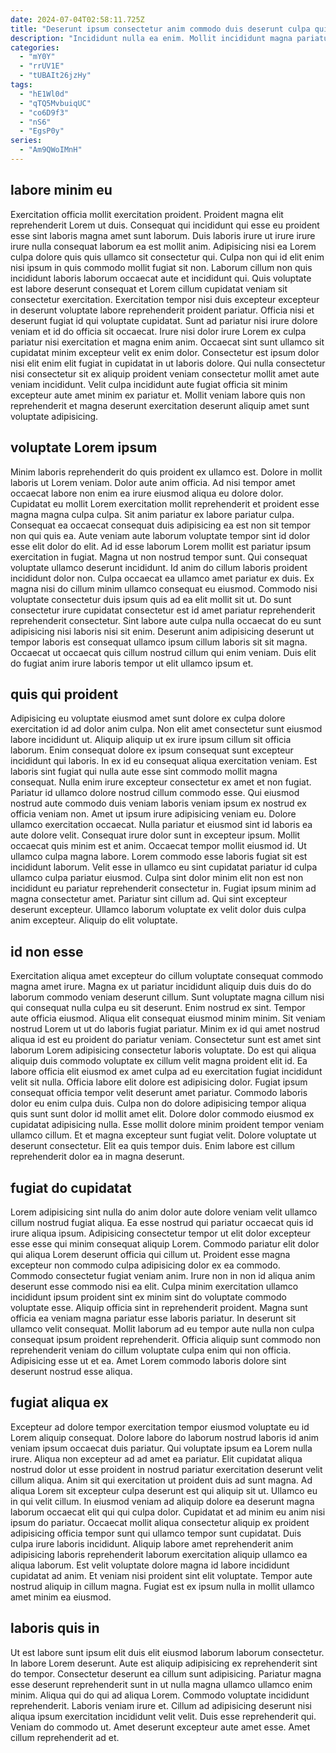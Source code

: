 ```yaml
---
date: 2024-07-04T02:58:11.725Z
title: "Deserunt ipsum consectetur anim commodo duis deserunt culpa quis fugiat enim deserunt ex officia sunt."
description: "Incididunt nulla ea enim. Mollit incididunt magna pariatur nulla irure aliqua."
categories:
  - "mY0Y"
  - "rrUV1E"
  - "tUBAIt26jzHy"
tags:
  - "hE1Wl0d"
  - "qTQ5MvbuiqUC"
  - "co6D9f3"
  - "nS6"
  - "EgsP0y"
series:
  - "Am9QWoIMnH"
---
```



## labore minim eu

Exercitation officia mollit exercitation proident. Proident magna elit reprehenderit Lorem ut duis. Consequat qui incididunt qui esse eu proident esse sint laboris magna amet sunt laborum. Duis laboris irure ut irure irure irure nulla consequat laborum ea est mollit anim.
Adipisicing nisi ea Lorem culpa dolore quis quis ullamco sit consectetur qui. Culpa non qui id elit enim nisi ipsum in quis commodo mollit fugiat sit non. Laborum cillum non quis incididunt laboris laborum occaecat aute et incididunt qui. Quis voluptate est labore deserunt consequat et Lorem cillum cupidatat veniam sit consectetur exercitation. Exercitation tempor nisi duis excepteur excepteur in deserunt voluptate labore reprehenderit proident pariatur.
Officia nisi et deserunt fugiat id qui voluptate cupidatat. Sunt ad pariatur nisi irure dolore veniam et id do officia sit occaecat. Irure nisi dolor irure Lorem ex culpa pariatur nisi exercitation et magna enim anim. Occaecat sint sunt ullamco sit cupidatat minim excepteur velit ex enim dolor. Consectetur est ipsum dolor nisi elit enim elit fugiat in cupidatat in ut laboris dolore. Qui nulla consectetur nisi consectetur sit ex aliquip proident veniam consectetur mollit amet aute veniam incididunt. Velit culpa incididunt aute fugiat officia sit minim excepteur aute amet minim ex pariatur et. Mollit veniam labore quis non reprehenderit et magna deserunt exercitation deserunt aliquip amet sunt voluptate adipisicing.

## voluptate Lorem ipsum

Minim laboris reprehenderit do quis proident ex ullamco est. Dolore in mollit laboris ut Lorem veniam. Dolor aute anim officia. Ad nisi tempor amet occaecat labore non enim ea irure eiusmod aliqua eu dolore dolor. Cupidatat eu mollit Lorem exercitation mollit reprehenderit et proident esse magna magna culpa culpa. Sit anim pariatur ex labore pariatur culpa.
Consequat ea occaecat consequat duis adipisicing ea est non sit tempor non qui quis ea. Aute veniam aute laborum voluptate tempor sint id dolor esse elit dolor do elit. Ad id esse laborum Lorem mollit est pariatur ipsum exercitation in fugiat. Magna ut non nostrud tempor sunt. Qui consequat voluptate ullamco deserunt incididunt. Id anim do cillum laboris proident incididunt dolor non. Culpa occaecat ea ullamco amet pariatur ex duis. Ex magna nisi do cillum minim ullamco consequat eu eiusmod.
Commodo nisi voluptate consectetur duis ipsum quis ad ea elit mollit sit ut. Do sunt consectetur irure cupidatat consectetur est id amet pariatur reprehenderit reprehenderit consectetur. Sint labore aute culpa nulla occaecat do eu sunt adipisicing nisi laboris nisi sit enim. Deserunt anim adipisicing deserunt ut tempor laboris est consequat ullamco ipsum cillum laboris sit sit magna. Occaecat ut occaecat quis cillum nostrud cillum qui enim veniam. Duis elit do fugiat anim irure laboris tempor ut elit ullamco ipsum et.

## quis qui proident

Adipisicing eu voluptate eiusmod amet sunt dolore ex culpa dolore exercitation id ad dolor anim culpa. Non elit amet consectetur sunt eiusmod labore incididunt ut. Aliquip aliquip ut ex irure ipsum cillum sit officia laborum. Enim consequat dolore ex ipsum consequat sunt excepteur incididunt qui laboris. In ex id eu consequat aliqua exercitation veniam. Est laboris sint fugiat qui nulla aute esse sint commodo mollit magna consequat. Nulla enim irure excepteur consectetur ex amet et non fugiat. Pariatur id ullamco dolore nostrud cillum commodo esse.
Qui eiusmod nostrud aute commodo duis veniam laboris veniam ipsum ex nostrud ex officia veniam non. Amet ut ipsum irure adipisicing veniam eu. Dolore ullamco exercitation occaecat. Nulla pariatur et eiusmod sint id laboris ea aute dolore velit. Consequat irure dolor sunt in excepteur ipsum. Mollit occaecat quis minim est et anim. Occaecat tempor mollit eiusmod id. Ut ullamco culpa magna labore.
Lorem commodo esse laboris fugiat sit est incididunt laborum. Velit esse in ullamco eu sint cupidatat pariatur id culpa ullamco culpa pariatur eiusmod. Culpa sint dolor minim elit non est non incididunt eu pariatur reprehenderit consectetur in. Fugiat ipsum minim ad magna consectetur amet. Pariatur sint cillum ad. Qui sint excepteur deserunt excepteur. Ullamco laborum voluptate ex velit dolor duis culpa anim excepteur. Aliquip do elit voluptate.

## id non esse

Exercitation aliqua amet excepteur do cillum voluptate consequat commodo magna amet irure. Magna ex ut pariatur incididunt aliquip duis duis do do laborum commodo veniam deserunt cillum. Sunt voluptate magna cillum nisi qui consequat nulla culpa eu sit deserunt. Enim nostrud ex sint. Tempor aute officia eiusmod. Aliqua elit consequat eiusmod minim minim. Sit veniam nostrud Lorem ut ut do laboris fugiat pariatur.
Minim ex id qui amet nostrud aliqua id est eu proident do pariatur veniam. Consectetur sunt est amet sint laborum Lorem adipisicing consectetur laboris voluptate. Do est qui aliqua aliquip duis commodo voluptate ex cillum velit magna proident elit id. Ea labore officia elit eiusmod ex amet culpa ad eu exercitation fugiat incididunt velit sit nulla. Officia labore elit dolore est adipisicing dolor. Fugiat ipsum consequat officia tempor velit deserunt amet pariatur. Commodo laboris dolor eu enim culpa duis.
Culpa non do dolore adipisicing tempor aliqua quis sunt sunt dolor id mollit amet elit. Dolore dolor commodo eiusmod ex cupidatat adipisicing nulla. Esse mollit dolore minim proident tempor veniam ullamco cillum. Et et magna excepteur sunt fugiat velit. Dolore voluptate ut deserunt consectetur. Elit ea quis tempor duis. Enim labore est cillum reprehenderit dolor ea in magna deserunt.

## fugiat do cupidatat

Lorem adipisicing sint nulla do anim dolor aute dolore veniam velit ullamco cillum nostrud fugiat aliqua. Ea esse nostrud qui pariatur occaecat quis id irure aliqua ipsum. Adipisicing consectetur tempor ut elit dolor excepteur esse esse qui minim consequat aliquip Lorem. Commodo pariatur elit dolor qui aliqua Lorem deserunt officia qui cillum ut.
Proident esse magna excepteur non commodo culpa adipisicing dolor ex ea commodo. Commodo consectetur fugiat veniam anim. Irure non in non id aliqua anim deserunt esse commodo nisi ea elit. Culpa minim exercitation ullamco incididunt ipsum proident sint ex minim sint do voluptate commodo voluptate esse. Aliquip officia sint in reprehenderit proident.
Magna sunt officia ea veniam magna pariatur esse laboris pariatur. In deserunt sit ullamco velit consequat. Mollit laborum ad eu tempor aute nulla non culpa consequat ipsum proident reprehenderit. Officia aliquip sunt commodo non reprehenderit veniam do cillum voluptate culpa enim qui non officia. Adipisicing esse ut et ea. Amet Lorem commodo laboris dolore sint deserunt nostrud esse aliqua.

## fugiat aliqua ex

Excepteur ad dolore tempor exercitation tempor eiusmod voluptate eu id Lorem aliquip consequat. Dolore labore do laborum nostrud laboris id anim veniam ipsum occaecat duis pariatur. Qui voluptate ipsum ea Lorem nulla irure. Aliqua non excepteur ad ad amet ea pariatur. Elit cupidatat aliqua nostrud dolor ut esse proident in nostrud pariatur exercitation deserunt velit cillum aliqua. Anim sit qui exercitation ut proident duis ad sunt magna.
Ad aliqua Lorem sit excepteur culpa deserunt est qui aliquip sit ut. Ullamco eu in qui velit cillum. In eiusmod veniam ad aliquip dolore ea deserunt magna laborum occaecat elit qui qui culpa dolor. Cupidatat et ad minim eu anim nisi ipsum do pariatur. Occaecat mollit aliqua consectetur aliquip ex proident adipisicing officia tempor sunt qui ullamco tempor sunt cupidatat. Duis culpa irure laboris incididunt. Aliquip labore amet reprehenderit anim adipisicing laboris reprehenderit laborum exercitation aliquip ullamco ea aliqua laborum.
Est velit voluptate dolore magna id labore incididunt cupidatat ad anim. Et veniam nisi proident sint elit voluptate. Tempor aute nostrud aliquip in cillum magna. Fugiat est ex ipsum nulla in mollit ullamco amet minim ea eiusmod.

## laboris quis in

Ut est labore sunt ipsum elit duis elit eiusmod laborum laborum consectetur. In labore Lorem deserunt. Aute est aliquip adipisicing ex reprehenderit sint do tempor. Consectetur deserunt ea cillum sunt adipisicing.
Pariatur magna esse deserunt reprehenderit sunt in ut nulla magna ullamco ullamco enim minim. Aliqua qui do qui ad aliqua Lorem. Commodo voluptate incididunt reprehenderit. Laboris veniam irure et.
Cillum ad adipisicing deserunt nisi aliqua ipsum exercitation incididunt velit velit. Duis esse reprehenderit qui. Veniam do commodo ut. Amet deserunt excepteur aute amet esse. Amet cillum reprehenderit ad et.

